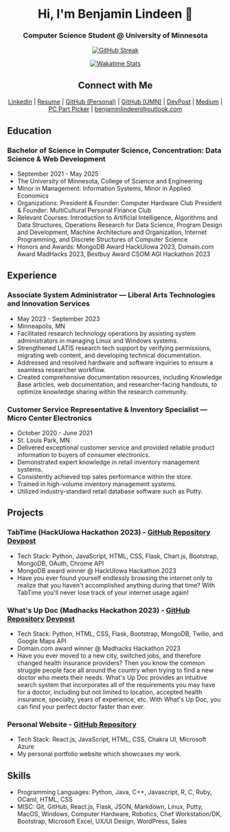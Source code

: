 <div align="center">

# Hi, I'm Benjamin Lindeen 👋

### Computer Science Student @ University of Minnesota

[![GitHub Streak](https://streak-stats.demolab.com/?user=benjaminlindeen&theme=dark)](https://git.io/streak-stats)

[![Wakatime Stats](https://github-readme-stats.vercel.app/api/wakatime?username=benjaminlindeen&layout=compact&theme=radical)](https://wakatime.com/@benjaminlindeen)

## Connect with Me

[LinkedIn](https://www.linkedin.com/in/benjaminlindeen) | [Resume](https://docs.google.com/document/d/1umGJqfcDb26GyK_wBpfdNIRu-HMwFcV4mJjp5U9vrVI/edit?usp=sharing) | [GitHub (Personal)](https://github.com/BenjaminLindeen) | [GitHub (UMN)](https://github.umn.edu/lind1669) | [DevPost](https://devpost.com/benjaminlindeen?ref_content=user-portfolio&ref_feature=portfolio&ref_medium=global-nav) | [Medium](https://medium.com/@benjaminlindeen) | [PC Part Picker](https://pcpartpicker.com/user/Asian_PC_Guy/saved/) | benjaminlindeen@outlook.com

</div>

## Education

### Bachelor of Science in Computer Science, Concentration: Data Science & Web Development
- September 2021 - May 2025
- The University of Minnesota, College of Science and Engineering
- Minor in Management: Information Systems, Minor in Applied Economics
- Organizations: President & Founder: Computer Hardware Club  President & Founder: MultiCultural Personal Finance Club
- Relevant Courses: Introduction to Artificial Intelligence, Algorithms and Data Structures, Operations Research for Data Science, Program Design and Development, Machine Architecture and Organization, Internet Programming, and Discrete Structures of Computer Science
- Honors and Awards: MongoDB Award HackUIowa 2023, Domain.com Award MadHacks 2023, Bestbuy Award CSOM AGI Hackathon 2023

## Experience

### Associate System Administrator — Liberal Arts Technologies and Innovation Services
- May 2023 - September 2023
- Minneapolis, MN
- Facilitated research technology operations by assisting system administrators in managing Linux and Windows systems.
- Strengthened LATIS research tech support by verifying permissions, migrating web content, and developing technical documentation.
- Addressed and resolved hardware and software inquiries to ensure a seamless researcher workflow.
- Created comprehensive documentation resources, including Knowledge Base articles, web documentation, and researcher-facing handouts, to optimize knowledge sharing within the research community.

### Customer Service Representative & Inventory Specialist — Micro Center Electronics
- October 2020 - June 2021
- St. Louis Park, MN
- Delivered exceptional customer service and provided reliable product information to buyers of consumer electronics.
- Demonstrated expert knowledge in retail inventory management systems.
- Consistently achieved top sales performance within the store.
- Trained in high-volume inventory management systems.
- Utilized industry-standard retail database software such as Putty.

## Projects

### TabTime (HackUIowa Hackathon 2023) - [GitHub Repository](https://github.com/Crustacean-Hacks/HackUIowa) [Devpost](https://devpost.com/software/tbd-crustaceonsssss?ref_content=user-portfolio&ref_feature=in_progress)
- Tech Stack: Python, JavaScript, HTML, CSS, Flask, Chart.js, Bootstrap, MongoDB, OAuth, Chrome API
- MongoDB award winner @ HackUIowa Hackathon 2023
- Have you ever found yourself endlessly browsing the internet only to realize that you haven't accomplished anything during that time? With TabTime you'll never lose track of your internet usage again!

### What's Up Doc (Madhacks Hackathon 2023) - [GitHub Repository](https://github.com/Crustacean-Hacks/WhatsUpDoc) [Devpost](https://www.devpost.com/software/what-s-up-doc-mz0nbq)
- Tech Stack: Python, HTML, CSS, Flask, Bootstrap, MongoDB, Twilio, and Google Maps API
- Domain.com award winner @ Madhacks Hackathon 2023
- Have you ever moved to a new city, switched jobs, and therefore changed health insurance providers? Then you know the common struggle people face all around the country when trying to find a new doctor who meets their needs. What's Up Doc provides an intuitive search system that incorporates all of the requirements you may have for a doctor, including but not limited to location, accepted health insurance, specialty, years of experience, etc. With What's Up Doc, you can find your perfect doctor faster than ever.

### Personal Website - [GitHub Repository](https://github.com/BenjaminLindeen/personal_website) 
- Tech Stack: React.js, JavaScript, HTML, CSS, Chakra UI, Microsoft Azure
- My personal portfolio website which showcases my work.

## Skills

- Programming Languages: Python, Java, C++, Javascript, R, C, Ruby, OCaml, HTML, CSS
- MISC: Git, GitHub, React.js, Flask, JSON, Markdown, Linux, Putty, MacOS, Windows, Computer Hardware, Robotics, Chef Workstation/DK, Bootstrap, Microsoft Excel, UX/UI Design, WordPress, Sales

